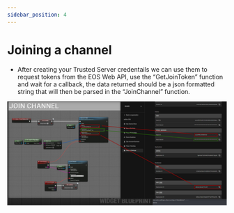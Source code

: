 ```yaml
---
sidebar_position: 4
---
```


# Joining a channel
- After creating your Trusted Server credentails we can use them to request tokens from the EOS Web API, use the “GetJoinToken” function and wait for a callback, the data returned should be a json formatted string that will then be parsed in the “JoinChannel” function.

![Image](../../../static/img/voice/Screenshot-2021-08-20-121715.jpg)
